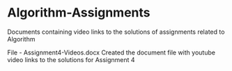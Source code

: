 # Algorithm-Assignments
 Documents containing video links to the solutions of assignments related to Algorithm
 
 File - Assignment4-Videos.docx 
 Created the document file with youtube video links to the solutions for Assignment 4

